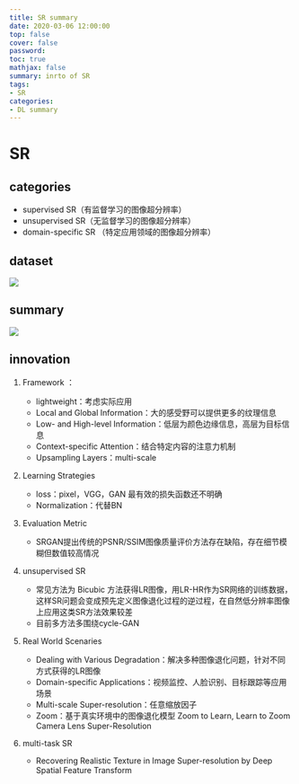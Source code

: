 ```yaml
---
title: SR summary
date: 2020-03-06 12:00:00
top: false
cover: false
password:
toc: true
mathjax: false
summary: inrto of SR
tags:
- SR
categories:
- DL summary
---
```




# SR

## categories

- supervised SR（有监督学习的图像超分辨率）
- unsupervised SR（无监督学习的图像超分辨率）
- domain-specific SR （特定应用领域的图像超分辨率）

## dataset

![](image-20200306194236412.png)

## summary

![](image-20200306194207180.png)

## innovation

1. Framework ：

   - lightweight：考虑实际应用
   - Local and Global Information：大的感受野可以提供更多的纹理信息
   - Low- and High-level Information：低层为颜色边缘信息，高层为目标信息
   - Context-specific Attention：结合特定内容的注意力机制
   - Upsampling Layers：multi-scale

2. Learning Strategies

   - loss：pixel，VGG，GAN 最有效的损失函数还不明确
   - Normalization：代替BN

3. Evaluation Metric

   - SRGAN提出传统的PSNR/SSIM图像质量评价方法存在缺陷，存在细节模糊但数值较高情况

4. unsupervised SR

   - 常见方法为 Bicubic 方法获得LR图像，用LR-HR作为SR网络的训练数据，这样SR问题会变成预先定义图像退化过程的逆过程，在自然低分辨率图像上应用这类SR方法效果较差
   - 目前多方法多围绕cycle-GAN

5. Real World Scenaries

   - Dealing with Various Degradation：解决多种图像退化问题，针对不同方式获得的LR图像
   - Domain-specific Applications：视频监控、人脸识别、目标跟踪等应用场景
   - Multi-scale Super-resolution：任意缩放因子
   - Zoom：基于真实环境中的图像退化模型
     Zoom to Learn, Learn to Zoom
     Camera Lens Super-Resolution

6. multi-task SR

   - Recovering Realistic Texture in Image Super-resolution by Deep Spatial Feature Transform

   
